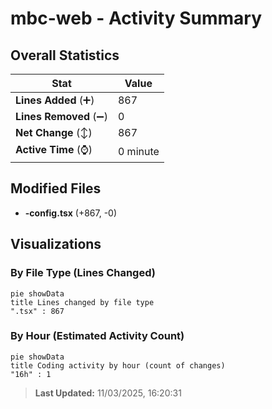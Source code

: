 # mbc-web - Activity Summary 

## Overall Statistics

| Stat                   | Value                                                             |
| ---------------------- | ----------------------------------------------------------------- |
| **Lines Added** (➕)   | 867                                          |
| **Lines Removed** (➖) | 0                                        |
| **Net Change** (↕)    | 867                |
| **Active Time** (⌚)   | 0 minute |


## Modified Files
- **-config.tsx** (+867, -0)

## Visualizations

### By File Type (Lines Changed)

```mermaid
pie showData
title Lines changed by file type
".tsx" : 867
```

### By Hour (Estimated Activity Count)

```mermaid
pie showData
title Coding activity by hour (count of changes)
"16h" : 1
```


> **Last Updated:** 11/03/2025, 16:20:31